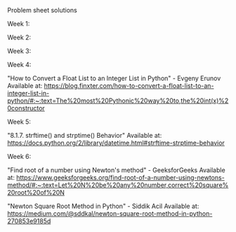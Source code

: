 Problem sheet solutions

Week 1:

Week 2:

Week 3:

Week 4: 

"How to Convert a Float List to an Integer List in Python" - Evgeny Erunov
Available at:
https://blog.finxter.com/how-to-convert-a-float-list-to-an-integer-list-in-python/#:~:text=The%20most%20Pythonic%20way%20to,the%20int(x)%20constructor

Week 5:

"8.1.7. strftime() and strptime() Behavior" 
Available at:
https://docs.python.org/2/library/datetime.html#strftime-strptime-behavior

Week 6:

"Find root of a number using Newton's method" - GeeksforGeeks 
Available at: https://www.geeksforgeeks.org/find-root-of-a-number-using-newtons-method/#:~:text=Let%20N%20be%20any%20number,correct%20square%20root%20of%20N 

"Newton Square Root Method in Python" - Siddik Acil
Available at:
https://medium.com/@sddkal/newton-square-root-method-in-python-270853e9185d